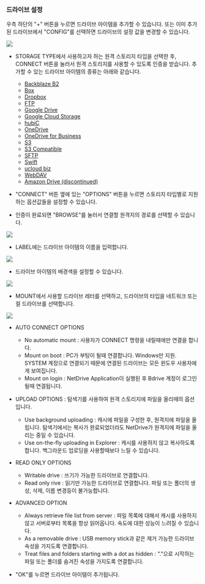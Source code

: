 ### 드라이브 설정

우측 하단의 "+" 버튼을 누르면 드라이브 아이템을 추가할 수 있습니다. 또는 이미 추가된 드라이브에서 "CONFIG"를 선택하면 드라이브의 설정 값을 변경할 수 있습니다.

<img class="markdown" src="https://doc.bdrive.com/images/add_configure_drive_1.jpg">

- STORAGE TYPE에서 사용하고자 하는 원격 스토리지 타입을 선택한 후, CONNECT 버튼을 눌러서 원격 스토리지를 사용할 수 있도록 인증을 받습니다.
  추가할 수 있는 드라이브 아이템의 종류는 아래와 같습니다.

  - [Backblaze B2](/support/?type=documents&path=netdrive_manual/add-configure-drive&page=backblaze-b2-config&language=ko)
  - [Box](/support/?type=documents&path=netdrive_manual/add-configure-drive&page=box-config&language=ko)
  - [Dropbox](/support/?type=documents&path=netdrive_manual/add-configure-drive&page=dropbox-config&language=ko)
  - [FTP](/support/?type=documents&path=netdrive_manual/add-configure-drive&page=ftp-config&language=ko)
  - [Google Drive](/support/?type=documents&path=netdrive_manual/add-configure-drive&page=google-drive-config&language=ko)
  - [Google Cloud Storage](/support/?type=documents&path=netdrive_manual/add-configure-drive&page=google-cloud-storage-config&language=ko)
  - [hubiC](/support/?type=documents&path=netdrive_manual/add-configure-drive&page=hubic-config&language=ko)
  - [OneDrive](/support/?type=documents&path=netdrive_manual/add-configure-drive&page=onedrive-config&language=ko)
  - [OneDrive for Business](/support/?type=documents&path=netdrive_manual/add-configure-drive&page=onedrive-for-business-config&language=ko)
  - [S3](/support/?type=documents&path=netdrive_manual/add-configure-drive&page=s3-config&language=ko)
  - [S3 Compatible](/support/?type=documents&path=netdrive_manual/add-configure-drive&page=s3-comp-config&language=ko)
  - [SFTP](/support/?type=documents&path=netdrive_manual/add-configure-drive&page=sftp-config&language=ko)
  - [Swift](/support/?type=documents&path=netdrive_manual/add-configure-drive&page=swift-config&language=ko)
  - [ucloud biz](/support/?type=documents&path=netdrive_manual/add-configure-drive&page=ucloud-biz-config&language=ko)
  - [WebDAV](/support/?type=documents&path=netdrive_manual/add-configure-drive&page=webdav-config&language=ko)
  - [Amazon Drive (discontinued)](/support/?type=documents&path=netdrive_manual/add-configure-drive&page=amazon-drive-config&language=ko)

- "CONNECT" 버튼 옆에 있는 "OPTIONS" 버튼을 누르면 스토리지 타입별로 지원하는 옵션값들을 설정할 수 있습니다.

- 인증이 완료되면 "BROWSE"를 눌러서 연결할 원격지의 경로를 선택할 수 있습니다.

<img class="markdown" src="https://doc.bdrive.com/images/add_configure_drive_2.jpg">

- LABEL에는 드라이브 아이템의 이름을 입력합니다.

<img class="markdown" src="https://doc.bdrive.com/images/add_configure_drive_3.jpg">

- 드라이브 아이템의 배경색을 설정할 수 있습니다.

<img class="markdown" src="https://doc.bdrive.com/images/add_configure_drive_4.png">

- MOUNT에서 사용할 드라이브 레터를 선택하고, 드라이브의 타입을 네트워크 또는 컬 드라이브를 선택합니다.

<img class="markdown" src="https://doc.bdrive.com/images/add_configure_drive_5.jpg">

- AUTO CONNECT OPTIONS

  - No automatic mount : 사용자가 CONNECT 명령을 내릴때에만 연결을 합니다.
  - Mount on boot : PC가 부팅이 될때 연결합니다. Windows만 지원. SYSTEM 계정으로 연결되기 때문에 연결된 드라이브는 모든 윈도우 사용자에게 보여집니다.
  - Mount on login : NetDrive Application이 실행된 후 Bdrive 계정이 로그인 될때 연결됩니다.

- UPLOAD OPTIONS : 탐색기를 사용하여 원격 스토리지에 파일을 올리때의 옵션입니다.

  - Use background uploading : 캐시에 파일을 구성한 후, 원격지에 파일을 올립니다. 탐색기에서는 복사가 완료되었더라도 NetDrive가 원격지에 파일을 올리는 중일 수 있습니다.
  - Use on-the-fly uploading in Explorer : 캐시를 사용하지 않고 복사하도록 합니다. 백그라운드 업로딩을 사용할때보다 느릴 수 있습니다.

- READ ONLY OPTIONS

  - Writable drive : 쓰기가 가능한 드라이브로 연결합니다.
  - Read only rive : 읽기만 가능한 드라이브로 연결합니다. 파일 또는 폴더의 생성, 삭제, 이름 변경등이 불가능합니다.

- ADVANCED OPTION

  - Always retrieve file list from server : 파일 목록에 대해서 캐시를 사용하지 않고 서버로부터 목록을 항상 읽어옵니다. 속도에 대한 성능이 느려질 수 있습니다.
  - As a removable drive : USB memory stick과 같은 제거 가능한 드라이브 속성을 가지도록 연결합니다.
  - Treat files and folders starting with a dot as hidden : "."으로 시작하는 파일 또는 폴더를 숨겨진 속성을 가지도록 연결합니다.

- "OK"를 누르면 드라이브 아이템이 추가됩니다.
